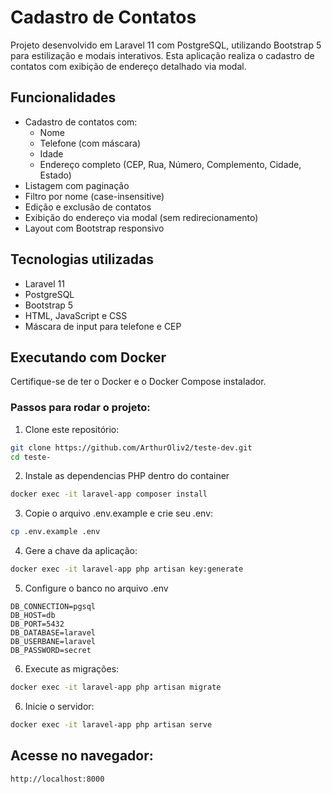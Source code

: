 # Cadastro de Contatos

Projeto desenvolvido em Laravel 11 com PostgreSQL, utilizando Bootstrap 5 para estilização e modais interativos. Esta aplicação realiza o cadastro de contatos com exibição de endereço detalhado via modal.

## Funcionalidades

- Cadastro de contatos com:
  - Nome
  - Telefone (com máscara)
  - Idade
  - Endereço completo (CEP, Rua, Número, Complemento, Cidade, Estado)
- Listagem com paginação
- Filtro por nome (case-insensitive)
- Edição e exclusão de contatos
- Exibição do endereço via modal (sem redirecionamento)
- Layout com Bootstrap responsivo

## Tecnologias utilizadas

- Laravel 11
- PostgreSQL
- Bootstrap 5
- HTML, JavaScript e CSS
- Máscara de input para telefone e CEP

## Executando com Docker

Certifique-se de ter o Docker e o Docker Compose instalador.

### Passos para rodar o projeto:

1. Clone este repositório:
```bash
git clone https://github.com/ArthurOliv2/teste-dev.git
cd teste-
```

2. Instale as dependencias PHP dentro do container

```bash
docker exec -it laravel-app composer install
```

3. Copie o arquivo .env.example e crie seu .env:

```bash
cp .env.example .env
```

4. Gere a chave da aplicação:

```bash
docker exec -it laravel-app php artisan key:generate
```

5. Configure o banco no arquivo .env

```env
DB_CONNECTION=pgsql
DB_HOST=db
DB_PORT=5432
DB_DATABASE=laravel
DB_USERBANE=laravel
DB_PASSWORD=secret
```

6. Execute as migrações:

```bash
docker exec -it laravel-app php artisan migrate
```

6. Inicie o servidor:

```bash
docker exec -it laravel-app php artisan serve
```
## Acesse no navegador:
```
http://localhost:8000
```
